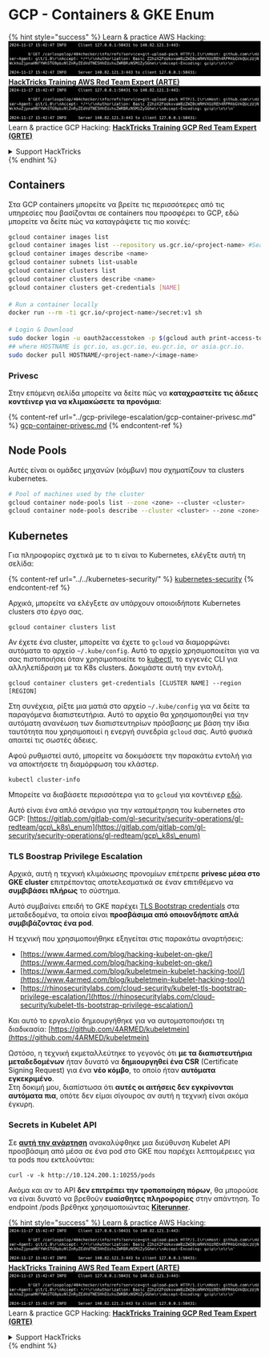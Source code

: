 # GCP - Containers & GKE Enum

{% hint style="success" %}
Learn & practice AWS Hacking:<img src="../../../.gitbook/assets/image (1).png" alt="" data-size="line">[**HackTricks Training AWS Red Team Expert (ARTE)**](https://training.hacktricks.xyz/courses/arte)<img src="../../../.gitbook/assets/image (1).png" alt="" data-size="line">\
Learn & practice GCP Hacking: <img src="../../../.gitbook/assets/image (2).png" alt="" data-size="line">[**HackTricks Training GCP Red Team Expert (GRTE)**<img src="../../../.gitbook/assets/image (2).png" alt="" data-size="line">](https://training.hacktricks.xyz/courses/grte)

<details>

<summary>Support HackTricks</summary>

* Check the [**subscription plans**](https://github.com/sponsors/carlospolop)!
* **Join the** 💬 [**Discord group**](https://discord.gg/hRep4RUj7f) or the [**telegram group**](https://t.me/peass) or **follow** us on **Twitter** 🐦 [**@hacktricks\_live**](https://twitter.com/hacktricks\_live)**.**
* **Share hacking tricks by submitting PRs to the** [**HackTricks**](https://github.com/carlospolop/hacktricks) and [**HackTricks Cloud**](https://github.com/carlospolop/hacktricks-cloud) github repos.

</details>
{% endhint %}

## Containers

Στα GCP containers μπορείτε να βρείτε τις περισσότερες από τις υπηρεσίες που βασίζονται σε containers που προσφέρει το GCP, εδώ μπορείτε να δείτε πώς να καταγράψετε τις πιο κοινές:
```bash
gcloud container images list
gcloud container images list --repository us.gcr.io/<project-name> #Search in other subdomains repositories
gcloud container images describe <name>
gcloud container subnets list-usable
gcloud container clusters list
gcloud container clusters describe <name>
gcloud container clusters get-credentials [NAME]

# Run a container locally
docker run --rm -ti gcr.io/<project-name>/secret:v1 sh

# Login & Download
sudo docker login -u oauth2accesstoken -p $(gcloud auth print-access-token) https://HOSTNAME
## where HOSTNAME is gcr.io, us.gcr.io, eu.gcr.io, or asia.gcr.io.
sudo docker pull HOSTNAME/<project-name>/<image-name>
```
### Privesc

Στην επόμενη σελίδα μπορείτε να δείτε πώς να **καταχραστείτε τις άδειες κοντέινερ για να κλιμακώσετε τα προνόμια**:

{% content-ref url="../gcp-privilege-escalation/gcp-container-privesc.md" %}
[gcp-container-privesc.md](../gcp-privilege-escalation/gcp-container-privesc.md)
{% endcontent-ref %}

## Node Pools

Αυτές είναι οι ομάδες μηχανών (κόμβων) που σχηματίζουν τα clusters kubernetes.
```bash
# Pool of machines used by the cluster
gcloud container node-pools list --zone <zone> --cluster <cluster>
gcloud container node-pools describe --cluster <cluster> --zone <zone> <node-pool>
```
## Kubernetes

Για πληροφορίες σχετικά με το τι είναι το Kubernetes, ελέγξτε αυτή τη σελίδα:

{% content-ref url="../../kubernetes-security/" %}
[kubernetes-security](../../kubernetes-security/)
{% endcontent-ref %}

Αρχικά, μπορείτε να ελέγξετε αν υπάρχουν οποιοιδήποτε Kubernetes clusters στο έργο σας.
```
gcloud container clusters list
```
Αν έχετε ένα cluster, μπορείτε να έχετε το `gcloud` να διαμορφώνει αυτόματα το αρχείο `~/.kube/config`. Αυτό το αρχείο χρησιμοποιείται για να σας πιστοποιήσει όταν χρησιμοποιείτε το [kubectl](https://kubernetes.io/docs/reference/kubectl/overview/), το εγγενές CLI για αλληλεπίδραση με τα K8s clusters. Δοκιμάστε αυτή την εντολή.
```
gcloud container clusters get-credentials [CLUSTER NAME] --region [REGION]
```
Στη συνέχεια, ρίξτε μια ματιά στο αρχείο `~/.kube/config` για να δείτε τα παραγόμενα διαπιστευτήρια. Αυτό το αρχείο θα χρησιμοποιηθεί για την αυτόματη ανανέωση των διαπιστευτηρίων πρόσβασης με βάση την ίδια ταυτότητα που χρησιμοποιεί η ενεργή συνεδρία `gcloud` σας. Αυτό φυσικά απαιτεί τις σωστές άδειες.

Αφού ρυθμιστεί αυτό, μπορείτε να δοκιμάσετε την παρακάτω εντολή για να αποκτήσετε τη διαμόρφωση του κλάστερ.
```
kubectl cluster-info
```
Μπορείτε να διαβάσετε περισσότερα για το `gcloud` για κοντέινερ [εδώ](https://cloud.google.com/sdk/gcloud/reference/container/).

Αυτό είναι ένα απλό σενάριο για την καταμέτρηση του kubernetes στο GCP: [https://gitlab.com/gitlab-com/gl-security/security-operations/gl-redteam/gcp\_k8s\_enum](https://gitlab.com/gitlab-com/gl-security/security-operations/gl-redteam/gcp\_k8s\_enum)

### TLS Boostrap Privilege Escalation

Αρχικά, αυτή η τεχνική κλιμάκωσης προνομίων επέτρεπε **privesc μέσα στο GKE cluster** επιτρέποντας αποτελεσματικά σε έναν επιτιθέμενο να **συμβιβάσει πλήρως** το σύστημα.

Αυτό συμβαίνει επειδή το GKE παρέχει [TLS Bootstrap credentials](https://kubernetes.io/docs/reference/command-line-tools-reference/kubelet-tls-bootstrapping/) στα μεταδεδομένα, τα οποία είναι **προσβάσιμα από οποιονδήποτε απλά συμβιβάζοντας ένα pod**.

Η τεχνική που χρησιμοποιήθηκε εξηγείται στις παρακάτω αναρτήσεις:

* [https://www.4armed.com/blog/hacking-kubelet-on-gke/](https://www.4armed.com/blog/hacking-kubelet-on-gke/)
* [https://www.4armed.com/blog/kubeletmein-kubelet-hacking-tool/](https://www.4armed.com/blog/kubeletmein-kubelet-hacking-tool/)
* [https://rhinosecuritylabs.com/cloud-security/kubelet-tls-bootstrap-privilege-escalation/](https://rhinosecuritylabs.com/cloud-security/kubelet-tls-bootstrap-privilege-escalation/)

Και αυτό το εργαλείο δημιουργήθηκε για να αυτοματοποιήσει τη διαδικασία: [https://github.com/4ARMED/kubeletmein](https://github.com/4ARMED/kubeletmein)

Ωστόσο, η τεχνική εκμεταλλεύτηκε το γεγονός ότι **με τα διαπιστευτήρια μεταδεδομένων** ήταν δυνατό να **δημιουργηθεί ένα CSR** (Certificate Signing Request) για ένα **νέο κόμβο**, το οποίο ήταν **αυτόματα εγκεκριμένο**.\
Στη δοκιμή μου, διαπίστωσα ότι **αυτές οι αιτήσεις δεν εγκρίνονται αυτόματα πια**, οπότε δεν είμαι σίγουρος αν αυτή η τεχνική είναι ακόμα έγκυρη.

### Secrets in Kubelet API <a href="#the-kubelet-api-git-secrets-redux" id="the-kubelet-api-git-secrets-redux"></a>

Σε [**αυτή την ανάρτηση**](https://blog.assetnote.io/2022/05/06/cloudflare-pages-pt3/) ανακαλύφθηκε μια διεύθυνση Kubelet API προσβάσιμη από μέσα σε ένα pod στο GKE που παρέχει λεπτομέρειες για τα pods που εκτελούνται:
```
curl -v -k http://10.124.200.1:10255/pods
```
Ακόμα και αν το API **δεν επιτρέπει την τροποποίηση πόρων**, θα μπορούσε να είναι δυνατό να βρεθούν **ευαίσθητες πληροφορίες** στην απάντηση. Το endpoint /pods βρέθηκε χρησιμοποιώντας [**Kiterunner**](https://github.com/assetnote/kiterunner).

{% hint style="success" %}
Learn & practice AWS Hacking:<img src="../../../.gitbook/assets/image (1).png" alt="" data-size="line">[**HackTricks Training AWS Red Team Expert (ARTE)**](https://training.hacktricks.xyz/courses/arte)<img src="../../../.gitbook/assets/image (1).png" alt="" data-size="line">\
Learn & practice GCP Hacking: <img src="../../../.gitbook/assets/image (2).png" alt="" data-size="line">[**HackTricks Training GCP Red Team Expert (GRTE)**<img src="../../../.gitbook/assets/image (2).png" alt="" data-size="line">](https://training.hacktricks.xyz/courses/grte)

<details>

<summary>Support HackTricks</summary>

* Check the [**subscription plans**](https://github.com/sponsors/carlospolop)!
* **Join the** 💬 [**Discord group**](https://discord.gg/hRep4RUj7f) or the [**telegram group**](https://t.me/peass) or **follow** us on **Twitter** 🐦 [**@hacktricks\_live**](https://twitter.com/hacktricks\_live)**.**
* **Share hacking tricks by submitting PRs to the** [**HackTricks**](https://github.com/carlospolop/hacktricks) and [**HackTricks Cloud**](https://github.com/carlospolop/hacktricks-cloud) github repos.

</details>
{% endhint %}
